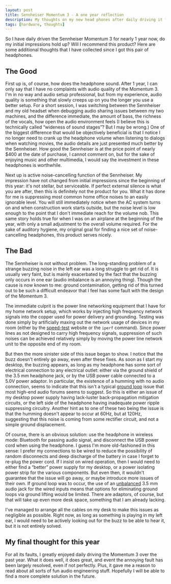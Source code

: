```yaml
---
layout: post
title: Sennheiser Momentum 3 - A one year reflection
description: My thoughts on my new head phones after daily driving it for over 1 year
tags: [hardware, thoughts]
---
```


So I have daily driven the Sennheiser Momentum 3 for nearly 1 year now, do my
initial impressions hold up? Will I recommend this product? Here are some
additional thoughts that I have collected since I got this pair of headphones.

## The Good

First up is, of course, how does the headphone sound. After 1 year, I can only
say that I have no complaints with audio quality of the Momentum 3. I'm in no
way and audio setup professional, but from my experience, audio quality is
something that slowly creeps up on you the longer you use a better setup. For a
short session, I was switching between the Sennheiser and my old headset when
debugging audio sharing issues between my two machines, and the difference
immediate, the amount of bass, the richness of the vocals, how open the audio
environment feels (I believe this is technically called “wideness of sound
stages”? But I may be wrong.) One of the biggest difference that would be
objectively beneficial is that I notice I no longer need to crank up the
headphone volume when listening to dialogs when watching movies, the audio
details are just presented much better by the Sennheiser. How good the
Sennheiser is at the price point of nearly $400 at the date of purchase, I
cannot comment on, but for the sake of enjoying music and other multimedia, I
would say the investment in these headphones is worthwhile.

Next up is active noise-cancelling function of the Sennheiser. My impression have
not changed from initial impressions since the beginning of this year: it's not
stellar, but serviceable. If perfect external silence is what you are after, then
this is definitely not the product for you. What it has done for me is
suppressing most common home office noises to an easily ignorable level. You will
still immediately notice when the AC system turns on and when construction work
starts outside, but the noise level is low enough to the point that I don't
immediate reach for the volume nob. This same story holds true for when I was on
an airplane at the beginning of the year, with only a small adjustment to the
overall volume required. For the sake of auditory hygiene, my original goal for
finding a nice set of noise-cancelling headphones, this product serves nicely.

## The Bad

The Sennheiser is not without problem. The long-standing problem of a strange
buzzing noise in the left ear was a long struggle to get rid of. It is usually
very faint, but is mainly exacerbated by the fact that the buzzing only occurs in
one ear (audio imbalance is an annoying thing). Though the cause is now known to me:
ground contamination, getting rid of this turned out to be such a difficult
endeavor that I feel has some fault with the design of the Momentum 3.

The immediate culprit is the power line networking equipment that I have for my
home network setup, which works by injecting high frequency network signals
into the copper used for power delivery and grounding. Testing was done simply
by artificially maxing out the network usage of devices in my room (either by
the [speed-test][speedtest] website or the `iperf` command). Since power lines
as not designed to carry high frequency signals, suppression of such noises can
be achieved relatively simply by moving the power line network unit to the
opposite end of my room.

But then the more sinister side of this issue began to show. I notice that the
buzz doesn't entirely go away, even after these fixes. As soon as I start my
desktop, the buzzing appears, as long as my headphone has some sort of
electrical connection to any electrical outlet: either via the ground shield of
the 3.5 mm headphone jack, or by the USB power cable connected to a 5.0V power
adaptor. In particular, the existence of a humming with no audio connection,
seems to indicate that this isn't a typical [ground loop][groundloop] issue
that most high-end audio forums seems to suggest. So this is either an issue of
my desktop power supply having lack-luster back-propagation mitigation
circuits, or the left side of the headphone having inadequate power ripple
suppressing circuitry. Another hint as to one of these two being the issue is
that the humming doesn't appear to occur at 60Hz, but at 120Hz, suggesting that
this noise is coming from some rectifier circuit, and not a simple ground
displacement.

Of course, there is an obvious solution: use the headphone in wireless mode:
Bluetooth for passing audio signal, and disconnect the USB power cord when using
the headphone. I guess I'm more old-fashioned in this sense: I prefer my
connections to be wired to reduce the possibility of random disconnects and deep
discharge of the battery in case I forget to re-plug the power cord. If I insist
on wired operation, then I would need to either find a “better” power supply for
my desktop, or a power isolating power strip for the various components. But even
then, it wouldn't guarantee that the issue will go away, or maybe introduce more
issues of their own. If ground loop was to occur, the use of an
[unbalanced][balanced_audio] 3.5 mm audio jack for the wired inputs means that
options for eliminating ground loops via ground lifting would be limited. There
are adaptors, of course, but that will take up even more desk space, something
that I am already lacking.

I've managed to arrange all the cables on my desk to make this issues as
negligible as possible. Right now, as long as something is playing in my left
ear, I would need to be actively looking out for the buzz to be able to hear it,
but it is not entirely solved.

## My final thought for this year

For all its faults, I greatly enjoyed daily driving the Momentum 3 over the past
year. What it does well, it does great, and event the annoying fault has been
largely resolved, even if not perfectly. Plus, it gave me a reason to read about
all sorts of fun audio engineering stuff. Hopefully I will be able to find a more
complete solution in the future.

[speedtest]: https://www.speedtest.net/
[groundloop]: https://en.wikipedia.org/wiki/Ground_loop_(electricity)
[balanced_audio]: https://en.wikipedia.org/wiki/Balanced_audio

